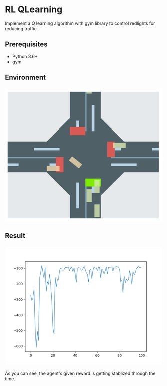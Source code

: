 # RL QLearning
Implement a Q learning algorithm with gym library to control redlights for reducing traffic

## Prerequisites
- Python 3.6+
- gym


## Environment
<h3 align="center">
  <img src="Images/env.png" width="600">
</h3>



## Result

<h3 align="center">
  <img src="Images/reslut.png" width="500">
</h3>
As you can see, the agent's given reward is getting stablized through the time.

